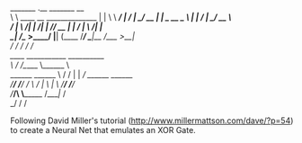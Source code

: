  _______                             .__     _______          __   
 \      \   ____  __ ______________  |  |    \      \   _____/  |_ 
 /   |   \_/ __ \|  |  \_  __ \__  \ |  |    /   |   \_/ __ \   __\
/    |    \  ___/|  |  /|  | \// __ \|  |__ /    |    \  ___/|  |  
\____|__  /\___  >____/ |__|  (____  /____/ \____|__  /\___  >__|  
        \/     \/                  \/               \/     \/      
                  ____  ___________ __________                     
                  \   \/  /\_____  \\______   \                    
  ______   ______  \     /  /   |   \|       _/  ______   ______   
 /_____/  /_____/  /     \ /    |    \    |   \ /_____/  /_____/   
                  /___/\  \\_______  /____|_  /                    
                        \_/        \/       \/                     
                        
Following David Miller's tutorial (http://www.millermattson.com/dave/?p=54) to create a Neural Net that emulates an XOR Gate.
